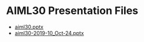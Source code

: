 <!--
This is a machine generated file, and should not be edited, as it will be overwritten with future updates.
-->

# AIML30 Presentation Files

- [aiml30.pptx](http://cdn.tailwindtraders.com/assets/aiml/aiml30/aiml30.pptx)
- [aiml30-2019-10_Oct-24.pptx](http://cdn.tailwindtraders.com/assets/aiml/aiml30/aiml30-2019-10_Oct-24.pptx)


